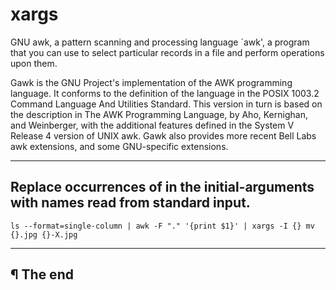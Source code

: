 # xargs

GNU awk, a pattern scanning and processing language `awk', a program that you can use to select particular records in a file and perform operations upon them.

Gawk is the GNU Project's implementation of the AWK programming language. It conforms to the definition of the language in the POSIX 1003.2 Command Language And Utilities Standard. This version in turn is based on the description in The AWK Programming Language, by Aho, Kernighan, and Weinberger, with the additional features defined in the System V Release 4 version of UNIX awk. Gawk also provides more recent Bell Labs awk extensions, and some GNU-specific extensions.

---

## Replace occurrences of <str> in the initial-arguments with names read from standard input.

```
ls --format=single-column | awk -F "." '{print $1}' | xargs -I {} mv {}.jpg {}-X.jpg
```

---

## ¶ The end
